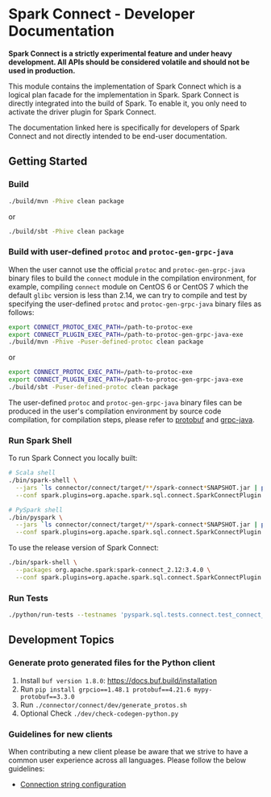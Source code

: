 # Spark Connect - Developer Documentation

**Spark Connect is a strictly experimental feature and under heavy development.
All APIs should be considered volatile and should not be used in production.**

This module contains the implementation of Spark Connect which is a logical plan
facade for the implementation in Spark. Spark Connect is directly integrated into the build
of Spark. To enable it, you only need to activate the driver plugin for Spark Connect.

The documentation linked here is specifically for developers of Spark Connect and not
directly intended to be end-user documentation.


## Getting Started 

### Build

```bash
./build/mvn -Phive clean package
```

or

```bash
./build/sbt -Phive clean package
```

### Build with user-defined `protoc` and `protoc-gen-grpc-java`

When the user cannot use the official `protoc` and `protoc-gen-grpc-java` binary files to build the `connect` module in the compilation environment,
for example, compiling `connect` module on CentOS 6 or CentOS 7 which the default `glibc` version is less than 2.14, we can try to compile and test by 
specifying the user-defined `protoc` and `protoc-gen-grpc-java` binary files as follows:

```bash
export CONNECT_PROTOC_EXEC_PATH=/path-to-protoc-exe
export CONNECT_PLUGIN_EXEC_PATH=/path-to-protoc-gen-grpc-java-exe
./build/mvn -Phive -Puser-defined-protoc clean package
```

or

```bash
export CONNECT_PROTOC_EXEC_PATH=/path-to-protoc-exe
export CONNECT_PLUGIN_EXEC_PATH=/path-to-protoc-gen-grpc-java-exe
./build/sbt -Puser-defined-protoc clean package
```

The user-defined `protoc` and `protoc-gen-grpc-java` binary files can be produced in the user's compilation environment by source code compilation, 
for compilation steps, please refer to [protobuf](https://github.com/protocolbuffers/protobuf) and [grpc-java](https://github.com/grpc/grpc-java).


### Run Spark Shell

To run Spark Connect you locally built:

```bash
# Scala shell
./bin/spark-shell \
  --jars `ls connector/connect/target/**/spark-connect*SNAPSHOT.jar | paste -sd ',' -` \
  --conf spark.plugins=org.apache.spark.sql.connect.SparkConnectPlugin

# PySpark shell
./bin/pyspark \
  --jars `ls connector/connect/target/**/spark-connect*SNAPSHOT.jar | paste -sd ',' -` \
  --conf spark.plugins=org.apache.spark.sql.connect.SparkConnectPlugin
```

To use the release version of Spark Connect:

```bash
./bin/spark-shell \
  --packages org.apache.spark:spark-connect_2.12:3.4.0 \
  --conf spark.plugins=org.apache.spark.sql.connect.SparkConnectPlugin
```

### Run Tests

```bash
./python/run-tests --testnames 'pyspark.sql.tests.connect.test_connect_basic'
```


## Development Topics

### Generate proto generated files for the Python client
1. Install `buf version 1.8.0`: https://docs.buf.build/installation
2. Run `pip install grpcio==1.48.1 protobuf==4.21.6 mypy-protobuf==3.3.0`
3. Run `./connector/connect/dev/generate_protos.sh`
4. Optional Check `./dev/check-codegen-python.py`

### Guidelines for new clients

When contributing a new client please be aware that we strive to have a common
user experience across all languages. Please follow the below guidelines:

* [Connection string configuration](docs/client-connection-string.md)

